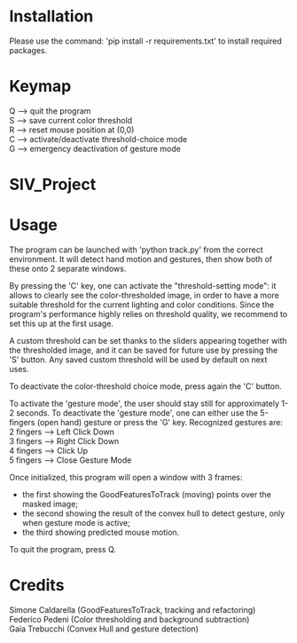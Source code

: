 
# Installation
Please use the command:
        'pip install -r requirements.txt'
to install required packages.


# Keymap

Q --> quit the program<br/>
S --> save current color threshold<br/>
R --> reset mouse position at (0,0)<br/>
C --> activate/deactivate threshold-choice mode<br/>
G --> emergency deactivation of gesture mode<br/>


# SIV_Project

# Usage
The program can be launched with 'python track.py' from the correct environment.
It will detect hand motion and gestures, then show both of these onto 2 separate windows.

By pressing the 'C' key, one can activate the "threshold-setting mode": it allows to clearly
see the color-thresholded image, in order to have a more suitable threshold for the current
lighting and color conditions. 
Since the program's performance highly relies on threshold quality,
we recommend to set this up at the first usage.

A custom threshold can be set thanks to the sliders appearing together with the thresholded image,
and it can be saved for future use by pressing the 'S' button. Any saved custom threshold will 
be used by default on next uses.

To deactivate the color-threshold choice mode, press again the 'C' button.

To activate the 'gesture mode', the user should stay still for approximately 1-2 seconds. 
To deactivate the 'gesture mode', one can either use the 5-fingers (open hand) gesture or press the 'G' key.
Recognized gestures are:<br/>
2 fingers --> Left Click Down<br/>
3 fingers --> Right Click Down<br/>
4 fingers --> Click Up<br/>
5 fingers --> Close Gesture Mode<br/>

Once initialized, this program will open a  window with 3 frames:<br/>
- the first showing the GoodFeaturesToTrack (moving) points over the masked image;<br/>
- the second showing the result of the convex hull to detect gesture, only when gesture mode is active;<br/>
- the third showing predicted mouse motion.<br/>

To quit the program, press Q.

# Credits
Simone Caldarella (GoodFeaturesToTrack, tracking and refactoring)<br/>
Federico Pedeni (Color thresholding and background subtraction)<br/>
Gaia Trebucchi (Convex Hull and gesture detection)<br/>
